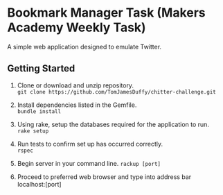 # Bookmark Manager Task (Makers Academy Weekly Task)

A simple web application designed to emulate Twitter.  

## Getting Started

1) Clone or download and unzip repository.     
`git clone https://github.com/TomJamesDuffy/chitter-challenge.git`

2) Install dependencies listed in the Gemfile.  
`bundle install`

3) Using rake, setup the databases required for the application to run.  
`rake setup`

4) Run tests to confirm set up has occurred correctly.  
`rspec`

5) Begin server in your command line.
`rackup [port]`

6) Proceed to preferred web browser and type into address bar  
localhost:[port]
